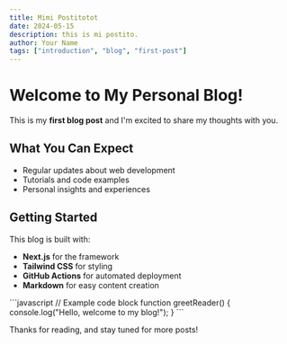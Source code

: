 ```yaml
---
title: Mimi Postitotot
date: 2024-05-15
description: this is mi postito.
author: Your Name
tags: ["introduction", "blog", "first-post"]
---
```


# Welcome to My Personal Blog!

This is my **first blog post** and I'm excited to share my thoughts with you.

## What You Can Expect

- Regular updates about web development
- Tutorials and code examples
- Personal insights and experiences

## Getting Started

This blog is built with:

- **Next.js** for the framework
- **Tailwind CSS** for styling
- **GitHub Actions** for automated deployment
- **Markdown** for easy content creation

\`\`\`javascript
// Example code block
function greetReader() {
  console.log("Hello, welcome to my blog!");
}
\`\`\`

Thanks for reading, and stay tuned for more posts!
